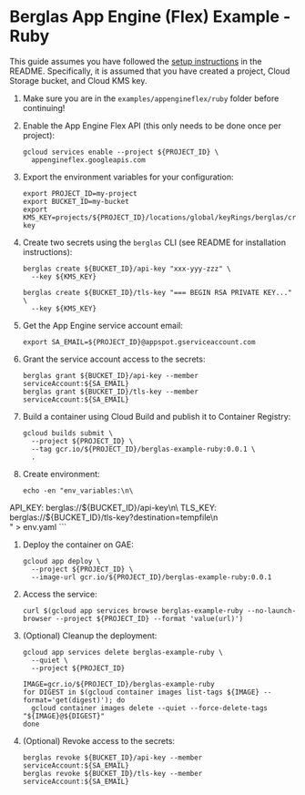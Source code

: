 # Berglas App Engine (Flex) Example - Ruby

This guide assumes you have followed the [setup instructions][setup] in the
README. Specifically, it is assumed that you have created a project, Cloud
Storage bucket, and Cloud KMS key.

[setup]: https://github.com/GoogleCloudPlatform/berglas#setup

1. Make sure you are in the `examples/appengineflex/ruby` folder before
continuing!

1. Enable the App Engine Flex API (this only needs to be done once per project):

    ```text
    gcloud services enable --project ${PROJECT_ID} \
      appengineflex.googleapis.com
    ```

1. Export the environment variables for your configuration:

    ```text
    export PROJECT_ID=my-project
    export BUCKET_ID=my-bucket
    export KMS_KEY=projects/${PROJECT_ID}/locations/global/keyRings/berglas/cryptoKeys/berglas-key
    ```

1. Create two secrets using the `berglas` CLI (see README for installation
instructions):

    ```text
    berglas create ${BUCKET_ID}/api-key "xxx-yyy-zzz" \
      --key ${KMS_KEY}
    ```

    ```text
    berglas create ${BUCKET_ID}/tls-key "=== BEGIN RSA PRIVATE KEY..." \
      --key ${KMS_KEY}
    ```

1. Get the App Engine service account email:

    ```text
    export SA_EMAIL=${PROJECT_ID}@appspot.gserviceaccount.com
    ```

1. Grant the service account access to the secrets:

    ```text
    berglas grant ${BUCKET_ID}/api-key --member serviceAccount:${SA_EMAIL}
    berglas grant ${BUCKET_ID}/tls-key --member serviceAccount:${SA_EMAIL}
    ```

1. Build a container using Cloud Build and publish it to Container Registry:

    ```text
    gcloud builds submit \
      --project ${PROJECT_ID} \
      --tag gcr.io/${PROJECT_ID}/berglas-example-ruby:0.0.1 \
      .
    ```

1. Create environment:

    ```text
    echo -en "env_variables:\n\
  API_KEY: berglas://${BUCKET_ID}/api-key\n\
  TLS_KEY: berglas://${BUCKET_ID}/tls-key?destination=tempfile\n\
" > env.yaml
    ```

1. Deploy the container on GAE:

    ```text
    gcloud app deploy \
      --project ${PROJECT_ID} \
      --image-url gcr.io/${PROJECT_ID}/berglas-example-ruby:0.0.1
    ```

1. Access the service:

    ```text
    curl $(gcloud app services browse berglas-example-ruby --no-launch-browser --project ${PROJECT_ID} --format 'value(url)')
    ```

1. (Optional) Cleanup the deployment:

    ```text
    gcloud app services delete berglas-example-ruby \
      --quiet \
      --project ${PROJECT_ID}
    ```
   
    ```text
    IMAGE=gcr.io/${PROJECT_ID}/berglas-example-ruby
    for DIGEST in $(gcloud container images list-tags ${IMAGE} --format='get(digest)'); do
      gcloud container images delete --quiet --force-delete-tags "${IMAGE}@${DIGEST}"
    done
    ```

1. (Optional) Revoke access to the secrets:

    ```text
    berglas revoke ${BUCKET_ID}/api-key --member serviceAccount:${SA_EMAIL}
    berglas revoke ${BUCKET_ID}/tls-key --member serviceAccount:${SA_EMAIL}
    ```

